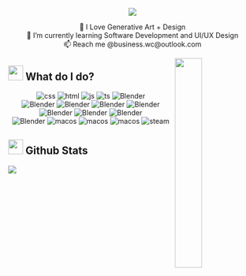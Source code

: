 <p align="center">
  <a href="https://github.com/DenverCoder1/readme-typing-svg"><img src="https://readme-typing-svg.herokuapp.com?&pause=1000&color=06CF0A&lines=;Hello,+my+name+is+Will+:);I+Love+to+do+lots+of+things+💻;I'm+currently+a+student+in+Denver,+CO;Feel+free+to+contact+me+for+websites;&center=true&width=500&height=50"></a>
</p>
<p align="center">
   👀 I Love Generative Art + Design <br>
  🌱 I’m currently learning Software Development and UI/UX Design <br>
  📫 Reach me @business.wc@outlook.com <br> <p>
  
<p> <img align="right" src="https://github.com/Uncodedwolf/Uncodedwolf/blob/Uncodedwolf-patch-1/giphy.gif" width="33%"/></p>
  
## <img src="https://media1.giphy.com/media/Q8PQ1KuarrYucCMVTJ/giphy.gif?cid=ecf05e47odgm8bs8cmb8cf1ijmfzqaeeu9fzmx6nbcv06ky2&rid=giphy.gif" width="30"> What do I do? </h2>
   
 <p align="center">
    <img alt="css" src="https://img.shields.io/badge/-CSS3-1572B6?style=for-the-badge&logo=CSS3" />
    <img alt="html" src="https://img.shields.io/badge/-HTML5-E34F26?style=for-the-badge&logo=HTML5&logoColor=whitesmoke" />
    <img alt="js" src="https://img.shields.io/badge/javascript-%23323330.svg?style=for-the-badge&logo=JavaScript&logoColor=whitesmoke" />
    <img alt="ts" src="https://img.shields.io/badge/typescript-%23007ACC.svg?style=for-the-badge&logo=typescript&logoColor=whitesmoke" />    
    <img alt="Blender" src="https://img.shields.io/badge/react-%2320232a.svg?style=for-the-badge&logo=react&logoColor=%2361DAFB" /> <br>
    <img alt="Blender" src="https://img.shields.io/badge/adobe%20suite-%23FF0000.svg?style=for-the-badge&logo=adobe&logoColor=white" />
    <img alt="Blender" src="https://img.shields.io/badge/illustrator-%23FF9A00.svg?style=for-the-badge&logo=adobe%20illustrator&logoColor=white" /> 
    <img alt="Blender" src="https://img.shields.io/badge/Premiere%20Pro-9999FF.svg?style=for-the-badge&logo=Adobe%20Premiere%20Pro&logoColor=white" />
    <img alt="Blender" src="https://img.shields.io/badge/After%20Effects-9999FF.svg?style=for-the-badge&logo=Adobe%20After%20Effects&logoColor=white" />
    <img alt="Blender" src="https://img.shields.io/badge/photoshop-%2331A8FF.svg?style=for-the-badge&logo=adobe%20photoshop&logoColor=white" />
    <img alt="Blender" src="https://img.shields.io/badge/Adobe%20InDesign-49021F?style=for-the-badge&logo=adobeindesign&logoColor=white" />
    <img alt="Blender" src="https://img.shields.io/badge/blender-%23F5792A.svg?style=for-the-badge&logo=blender&logoColor=white" /><br>
    <img alt="Blender" src="https://img.shields.io/badge/Linux-FCC624?style=for-the-badge&logo=linux&color=black" />
    <img alt="macos" src="https://img.shields.io/badge/mac%20os-000000?style=for-the-badge&logo=macos&logoColor=F0F0F0&color=black" />
    <img alt="macos" src="https://img.shields.io/badge/Windows-0078D6?style=for-the-badge&logo=windows&logoColor=white&color=black" />
    <img alt="macos" src="https://img.shields.io/badge/Kali-268BEE?style=for-the-badge&logo=kalilinux&logoColor=white&color=black" />
    <img alt="steam" src="https://img.shields.io/badge/steam-%23000000.svg?style=for-the-badge&logo=steam&logoColor=white" />
</p>

  ## <img src="https://media4.giphy.com/media/MIGbtLZoVjbl0bYbAd/giphy.gif?cid=ecf05e472t2h0i8d7dcjaoau9iqtchhr899hxmpxzzgc7lyw&rid=giphy.gif" width="30"> Github Stats

<div style="display: flex; flex-direction: row;">
 <img class="img" src="https://github-readme-stats.vercel.app/api?username=uncodedwolf&show_icons=true&theme=radical" />
<!---
Uncodedwolf/Uncodedwolf is a ✨ special ✨ repository because its `README.md` (this file) appears on your GitHub profile.
You can click the Preview link to take a look at your changes.
--->

